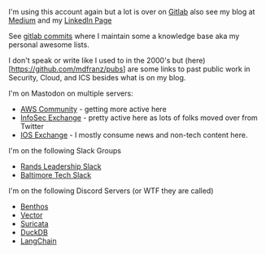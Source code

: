 I'm using this account again but a lot is over on [Gitlab](https://gitlab.com/mdfranz) also see my blog at [Medium](https://blog.mdfranz.com) and my [LinkedIn Page](https://www.linkedin.com/in/matthewdfranz/)

See [gitlab commits](https://gitlab.com/users/mdfranz/activity) where I maintain some a knowledge base aka my personal awesome lists. 

I don't speak or write like I used to in the 2000's but (here)[https://github.com/mdfranz/pubs] are some links to past public work in Security, Cloud, and ICS besides what is on my blog. 

I'm on Mastodon on multiple servers:
- [AWS Community](https://awscommunity.social/@mdfranz) - getting more active here
- [InfoSec Exchange](https://infosec.exchange/@mdfranz) - pretty active here as lots of folks moved over from Twitter
- [IOS Exchange](https://ioc.exchange/@mdfranz) - I mostly consume news and non-tech content here. 

I'm on the following Slack Groups
- [Rands Leadership Slack](https://rands-leadership.slack.com/)
- [Baltimore Tech Slack](https://baltimoretech.slack.com/)

I'm on the following Discord Servers (or WTF they are called)
- [Benthos](https://discord.gg/6VaWjzP)
- [Vector](https://discord.com/invite/dX3bdkF)
- [Suricata](https://discord.gg/t3rV2x7MrG)
- [DuckDB](https://discord.duckdb.org/)
- [LangChain](https://discord.com/invite/6adMQxSpJS)


<!---
mdfranz/mdfranz is a ✨ special ✨ repository because its `README.md` (this file) appears on your GitHub profile.
You can click the Preview link to take a look at your changes.
--->
